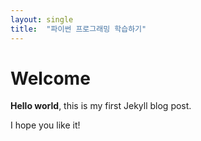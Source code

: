 ```yaml
---
layout: single
title:  "파이썬 프로그래밍 학습하기"
---
```


# Welcome

**Hello world**, this is my first Jekyll blog post.

I hope you like it!
